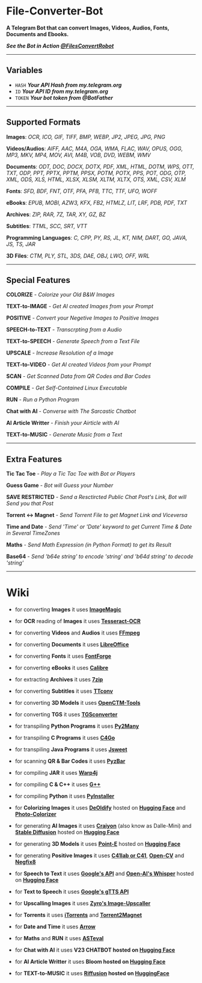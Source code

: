 # File-Converter-Bot

**A Telegram Bot that can convert Images, Videos, Audios, Fonts, Documents and Ebooks.**

**_See the Bot in Action [@FilesConvertRobot](https://t.me/filesconvertrobot)_**

---

## Variables
- `HASH` **_Your API Hash from my.telegram.org_**
- `ID` **_Your API ID from my.telegram.org_**
- `TOKEN` **_Your bot token from @BotFather_**
---
## Supported Formats

**Images**:  *OCR, ICO, GIF, TIFF, BMP, WEBP, JP2, JPEG, JPG, PNG*

**Videos/Audios**:  *AIFF, AAC, M4A, OGA, WMA, FLAC, WAV, OPUS, OGG, MP3, MKV, MP4, MOV, AVI, M4B, VOB, DVD, WEBM, WMV*

**Documents**: *ODT, DOC, DOCX, DOTX, PDF, XML, HTML, DOTM, WPS, OTT, TXT, ODP, PPT, PPTX, PPTM, PPSX, POTM, POTX, PPS, POT, ODG, OTP, XML, ODS, XLS, HTML, XLSX, XLSM, XLTM, XLTX, OTS, XML, CSV, XLM*

**Fonts**:  *SFD, BDF, FNT, OTF, PFA, PFB, TTC, TTF, UFO, WOFF*

**eBooks**:  *EPUB, MOBI, AZW3, KFX, FB2, HTMLZ, LIT, LRF, PDB, PDF, TXT*

**Archives**:  *ZIP, RAR, 7Z, TAR, XY, GZ, BZ*

**Subtitles**: *TTML, SCC, SRT, VTT*

**Programming Languages**: *C, CPP, PY, RS, JL, KT, NIM, DART, GO, JAVA, JS, TS, JAR*

**3D Files**: *CTM, PLY, STL, 3DS, DAE, OBJ, LWO, OFF, WRL*

---

## Special Features

**COLORIZE** - *Colorize your Old B&W Images*

**TEXT-to-IMAGE** - *Get AI created Images from your Prompt*

**POSITIVE** - *Convert your Negetive Images to Positive Images*

**SPEECH-to-TEXT** - *Transcrpting from a Audio*

**TEXT-to-SPEECH** - *Generate Speech from a Text File*

**UPSCALE** - *Increase Resolution of a Image*

**TEXT-to-VIDEO** - *Get AI created Videos from your Prompt*

**SCAN** - *Get Scanned Data from QR Codes and Bar Codes*

**COMPILE** - *Get Self-Contained Linux Executable*

**RUN** - *Run a Python Program*

**Chat with AI** - *Converse with The Sarcastic Chatbot*

**AI Article Writter** - *Finish your Airticle with AI*

**TEXT-to-MUSIC** - *Generate Music from a Text*

---

## Extra Features

**Tic Tac Toe** - *Play a Tic Tac Toe with Bot or Players*

**Guess Game** - *Bot will Guess your Number*

**SAVE RESTRICTED** - *Send a Resctircted Public Chat Post's Link, Bot will Send you that Post*

**Torrent <-> Magnet** - *Send Torrent File to get Magnet Link and Viceversa*

**Time and Date** - *Send 'Time' or 'Date' keyword to get Current Time & Date in Several TimeZones*

**Maths** - *Send Math Expression (in Python Format) to get its Result*

**Base64** - *Send 'b64e string' to encode 'string' and 'b64d string' to decode 'string'*

---

# Wiki

- for converting **Images** it uses **[ImageMagic](https://imagemagick.org/)**

- for **OCR** reading of **Images** it uses **[Tesseract-OCR](https://github.com/tesseract-ocr/tesseract/)**

- for converting **Videos** and **Audios** it uses **[FFmpeg](https://ffmpeg.org/)**

- for converting **Documents** it uses **[LibreOffice](https://www.libreoffice.org/)**

- for converting **Fonts** it uses **[FontForge](https://fontforge.org/)**

- for converting **eBooks** it uses **[Calibre](https://calibre-ebook.com/)**

- for extracting **Archives** it uses **[7zip](https://www.7-zip.org/)**

- for converting **Subtitles** it uses **[TTconv](https://github.com/sandflow/ttconv/)**

- for converting **3D Models** it uses **[OpenCTM-Tools](https://github.com/Danny02/OpenCTM/)**

- for converting **TGS** it uses **[TGSconverter](https://github.com/Benau/tgsconverter/)**

- for transpiling **Python Programs** it uses **[Py2Many](https://github.com/py2many/py2many/)**

- for transpiling **C Programs** it uses **[C4Go](https://github.com/Konstantin8105/c4go/)**

- for transpiling **Java Programs** it uses **[Jsweet](https://github.com/cincheo/jsweet/)**

- for scanning **QR & Bar Codes** it uses **[PyzBar](https://github.com/NaturalHistoryMuseum/pyzbar/)**

- for compiling **JAR** it uses **[Warp4j](https://github.com/guziks/warp4j/)**

- for compiling **C & C++** it uses **[G++](https://gcc.gnu.org/)**

- for compiling **Python** it uses **[PyInstaller](https://github.com/pyinstaller/pyinstaller/)**

- for **Colorizing Images** it uses **[DeOldify](https://github.com/jantic/DeOldify/)** hosted on **[Hugging Face](https://huggingface.co/spaces/PaddlePaddle/deoldify/)** and **[Photo-Colorizer](https://github.com/PySimpleGUI/PySimpleGUI-Photo-Colorizer)**

- for generating **AI Images** it uses **[Craiyon](https://www.craiyon.com/)** (also know as Dalle-Mini) and **[Stable Diffusion](https://github.com/Stability-AI/stablediffusion)** hosted on **[Hugging Face](https://huggingface.co/spaces/stabilityai/stable-diffusion)**

- for generating **3D Models** it uses **[Point-E](https://github.com/openai/point-e/)** hosted on **[Hugging Face](https://huggingface.co/spaces/openai/point-e)**

- for generating **Positive Images** it uses **[C41lab or C41](https://gist.github.com/stollcri/1aaec353a0e883888920c1b501cc1484/)**, **[Open-CV](https://opencv.org/)** and **[Negfix8](https://github.com/chrishunt/negfix8/)**

- for **Speech to Text** it uses **[Google's API](https://github.com/Uberi/speech_recognition)** and **[Open-AI's Whisper](https://github.com/openai/whisper)** hosted on **[Hugging Face](https://huggingface.co/spaces/Amrrs/openai-whisper-live-transcribe)**

- for **Text to Speech** it uses **[Google's gTTS API](https://github.com/pndurette/gTTS)** 

- for **Upscalling Images** it uses **[Zyro's Image-Upscaller](https://zyro.com/in/tools/image-upscaler)** 

- for **Torrents** it uses **[iTorrents](https://itorrents.org/)** and **[Torrent2Magnet](https://github.com/repolho/torrent2magnet)**

- for **Date and Time** it uses **[Arrow](https://github.com/arrow-py/arrow)**

- for **Maths** and **RUN** it uses **[ASTeval](https://github.com/newville/asteval)**

- for **Chat with AI** it uses **V23 CHATBOT hosted on [Hugging Face](https://huggingface.co/spaces/VISION23/V23ChatBot)**

- for **AI Article Writter** it uses **Bloom hosted on [Hugging Face](https://huggingface.co/spaces/huggingface/bloom_demo)**

- for **TEXT-to-MUSIC** it uses **[Riffusion](https://github.com/riffusion/riffusion) hosted on [HuggingFace](https://huggingface.co/spaces/fffiloni/spectrogram-to-music)**